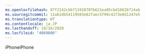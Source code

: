 ```yaml
---
ms.openlocfilehash: 97f2142cbb711918707b621ea05cbd1662b714ab
ms.sourcegitcommit: 11a61db54119503e82faec5f99c4273e8d1247e5
ms.translationtype: HT
ms.contentlocale: ja-JP
ms.lasthandoff: 10/16/2020
ms.locfileid: "4069806"
---
```

<span data-ttu-id="97117-101">iPhone</span><span class="sxs-lookup"><span data-stu-id="97117-101">iPhone</span></span>